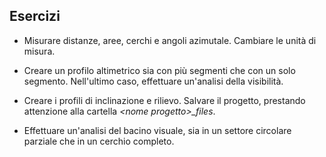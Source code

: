 ## Esercizi

-   Misurare distanze, aree, cerchi e angoli azimutale. Cambiare le unità di misura.

-   Creare un profilo altimetrico sia con più segmenti che con un solo segmento. Nell'ultimo caso, effettuare un'analisi della visibilità.

-   Creare i profili di inclinazione e rilievo. Salvare il progetto, prestando attenzione alla cartella *&lt;nome progetto&gt;\_files*.

-   Effettuare un'analisi del bacino visuale, sia in un settore circolare parziale che in un cerchio completo.
